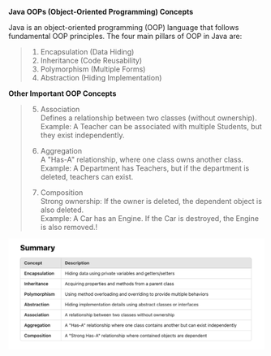 **Java OOPs (Object-Oriented Programming) Concepts**

Java is an object-oriented programming (OOP) language that follows fundamental OOP principles. The four main pillars of OOP in Java are:
>1. Encapsulation (Data Hiding)
>2. Inheritance (Code Reusability)
>3. Polymorphism (Multiple Forms)
>4. Abstraction (Hiding Implementation)

**Other Important OOP Concepts**
>5. Association <br>
   Defines a relationship between two classes (without ownership).
   Example: A Teacher can be associated with multiple Students, but they exist independently.
>
>6. Aggregation <br>
   A "Has-A" relationship, where one class owns another class.
   Example: A Department has Teachers, but if the department is deleted, teachers can exist.
>7. Composition <br>
> Strong ownership: If the owner is deleted, the dependent object is also deleted.<br> 
> Example: A Car has an Engine. If the Car is destroyed, the Engine is also removed.!

![oops-summary.png](oops-summary.png)
